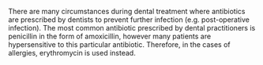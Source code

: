 There are many circumstances during dental treatment where antibiotics are prescribed by dentists to prevent further infection (e.g. post-operative infection). The most common antibiotic prescribed by dental practitioners is penicillin in the form of amoxicillin, however many patients are hypersensitive to this particular antibiotic. Therefore, in the cases of allergies, erythromycin is used instead.

